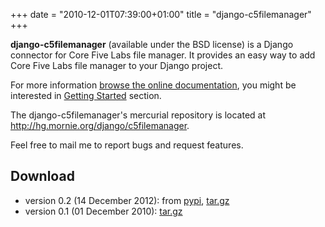 +++
date = "2010-12-01T07:39:00+01:00"
title = "django-c5filemanager"
+++

**django-c5filemanager** (available under the BSD license) is a Django connector
for Core Five Labs file manager. It provides an easy way to add Core Five Labs
file manager to your Django project.

For more information [browse the online documentation][docs], you might be
interested in [Getting Started][docs_start] section.

The django-c5filemanager's mercurial repository is located at
<http://hg.mornie.org/django/c5filemanager>.

Feel free to mail me to report bugs and request features.

## Download ##

 * version 0.2 (14 December 2012): from [pypi][pypi_v0.2], [tar.gz][tarball_v0.2]
 * version 0.1 (01 December 2010): [tar.gz][tarball_v0.1]


[docs]: http://docs.mornie.org/django-c5filemanager/
[docs_start]: http://docs.mornie.org/django-c5filemanager/getting_started.html

[pypi_v0.2]: https://pypi.python.org/pypi/django-c5filemanager/0.2

[tarball_v0.1]: http://downloads.mornie.org/django-c5filemanager/django-c5filemanager-0.1.tar.gz
[tarball_v0.2]: http://downloads.mornie.org/django-c5filemanager/django-c5filemanager-0.2.tar.gz
